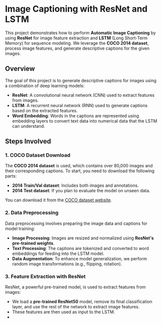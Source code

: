 # Image Captioning with ResNet and LSTM

This project demonstrates how to perform **Automatic Image Captioning** by using **ResNet** for image feature extraction and **LSTM** (Long Short-Term Memory) for sequence modeling. We leverage the **COCO 2014 dataset**, process image features, and generate descriptive captions for the given images.

## Overview

The goal of this project is to generate descriptive captions for images using a combination of deep learning models:
- **ResNet**: A convolutional neural network (CNN) used to extract features from images.
- **LSTM**: A recurrent neural network (RNN) used to generate captions based on the extracted features.
- **Word Embedding**: Words in the captions are represented using embedding layers to convert text data into numerical data that the LSTM can understand.

## Steps Involved

### 1. **COCO Dataset Download**
The **COCO 2014 dataset** is used, which contains over 80,000 images and their corresponding captions. To start, you need to download the following parts:
- **2014 Train/Val dataset**: Includes both images and annotations.
- **2014 Test dataset**: If you plan to evaluate the model on unseen data.

You can download it from the [COCO dataset website](http://cocodataset.org/#download).

### 2. **Data Preprocessing**
Data preprocessing involves preparing the image data and captions for model training:
- **Image Processing**: Images are resized and normalized using **ResNet's pre-trained weights**.
- **Text Processing**: The captions are tokenized and converted to word embeddings for feeding into the LSTM model.
- **Data Augmentation**: To enhance model generalization, we perform random image transformations (e.g., flipping, rotation).

### 3. **Feature Extraction with ResNet**
ResNet, a powerful pre-trained model, is used to extract features from images:
- We load a **pre-trained ResNet50** model, remove its final classification layer, and use the rest of the network to extract image features.
- These features are then used as input to the LSTM.
- 
